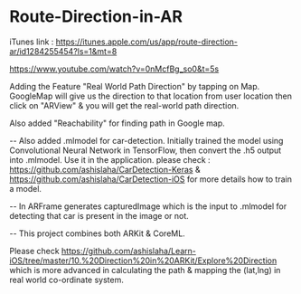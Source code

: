 # Route-Direction-in-AR

iTunes link : https://itunes.apple.com/us/app/route-direction-ar/id1284255454?ls=1&mt=8

https://www.youtube.com/watch?v=0nMcfBg_so0&t=5s

Adding the Feature "Real World Path Direction" by tapping on Map. GoogleMap will give us the direction to that location from user location then click on "ARView" & you will get the real-world path direction.

Also added "Reachability" for finding path in Google map.

-- Also added .mlmodel for car-detection. Initially trained the model using Convolutional Neural Network in TensorFlow, then convert the .h5 output into .mlmodel. Use it in the application. please check : https://github.com/ashislaha/CarDetection-Keras & https://github.com/ashislaha/CarDetection-iOS for more details how to train a model.

-- In ARFrame generates capturedImage which is the input to .mlmodel for detecting that car is present in the image or not.

-- This project combines both ARKit & CoreML.

Please check https://github.com/ashislaha/Learn-iOS/tree/master/10.%20Direction%20in%20ARKit/Explore%20Direction which is more advanced in calculating the path & mapping the (lat,lng) in real world co-ordinate system.
